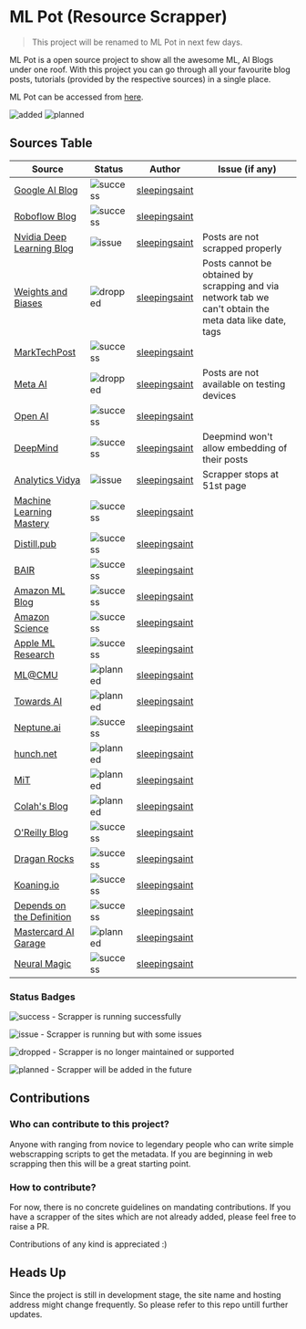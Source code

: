 # ML Pot (Resource Scrapper)

> This project will be renamed to ML Pot in next few days.

ML Pot is a open source project to show all the awesome ML, AI Blogs under one roof. With this project you can go through all your favourite blog posts, tutorials (provided by the respective sources) in a single place.

ML Pot can be accessed from [here](https://resource-scrapper-test.pages.dev/).

![added](https://img.shields.io/badge/Resources%20Added-21-brightgreen)
![planned](https://img.shields.io/badge/Planned%20to%20add-4-informational) 

## Sources Table

| Source | Status | Author | Issue (if any) |
| ------ | ------ | ------- | ----------- |
| [Google AI Blog](https://ai.googleblog.com/) | ![success](https://img.shields.io/badge/-success-brightgreen) | [sleepingsaint](https://github.com/sleepingsaint) |  |
| [Roboflow Blog](https://blog.roboflow.com/latest/) | ![success](https://img.shields.io/badge/-success-brightgreen) | [sleepingsaint](https://github.com/sleepingsaint) | |
| [Nvidia Deep Learning Blog](https://blogs.nvidia.com/blog/category/deep-learning/) | ![issue](https://img.shields.io/badge/-issue-orange) | [sleepingsaint](https://github.com/sleepingsaint) | Posts are not scrapped properly |
| [Weights and Biases](https://wandb.ai/fully-connected) | ![dropped](https://img.shields.io/badge/-dropped-critical) | [sleepingsaint](https://github.com/sleepingsaint) | Posts cannot be obtained by scrapping and via network tab we can't obtain the meta data like date, tags |
| [MarkTechPost](https://www.marktechpost.com/category/technology/) | ![success](https://img.shields.io/badge/-success-brightgreen) | [sleepingsaint](https://github.com/sleepingsaint) | |
| [Meta AI](https://ai.facebook.com/) | ![dropped](https://img.shields.io/badge/-dropped-critical) | [sleepingsaint](https://github.com/sleepingsaint) | Posts are not available on testing devices |
| [Open AI](https://openai.com/blog) | ![success](https://img.shields.io/badge/-success-brightgreen) | [sleepingsaint](https://github.com/sleepingsaint) | |
| [DeepMind](https://deepmind.com/blog) | ![success](https://img.shields.io/badge/-success-brightgreen) | [sleepingsaint](https://github.com/sleepingsaint) | Deepmind won't allow embedding of their posts |
| [Analytics Vidya](https://www.analyticsvidhya.com/blog-archive/) | ![issue](https://img.shields.io/badge/-issue-orange) | [sleepingsaint](https://github.com/sleepingsaint) | Scrapper stops at 51st page |
| [Machine Learning Mastery](https://machinelearningmastery.com/blog/) | ![success](https://img.shields.io/badge/-success-brightgreen) | [sleepingsaint](https://github.com/sleepingsaint) |  |
| [Distill.pub](https://distill.pub/) | ![success](https://img.shields.io/badge/-success-brightgreen) | [sleepingsaint](https://github.com/sleepingsaint) |  |
| [BAIR](https://bair.berkeley.edu/blog/) | ![success](https://img.shields.io/badge/-success-brightgreen) | [sleepingsaint](https://github.com/sleepingsaint) |  |
| [Amazon ML Blog](https://aws.amazon.com/blogs/machine-learning) | ![success](https://img.shields.io/badge/-success-brightgreen) | [sleepingsaint](https://github.com/sleepingsaint) |  |
| [Amazon Science](https://www.amazon.science/blog) | ![success](https://img.shields.io/badge/-success-brightgreen) | [sleepingsaint](https://github.com/sleepingsaint) |  |
| [Apple ML Research](https://machinelearning.apple.com/research/) | ![success](https://img.shields.io/badge/-success-brightgreen) | [sleepingsaint](https://github.com/sleepingsaint) |  |
| [ML@CMU](https://blog.ml.cmu.edu/) | ![planned](https://img.shields.io/badge/-success-brightgreen) | [sleepingsaint](https://github.com/sleepingsaint) |  |
| [Towards AI]() | ![planned](https://img.shields.io/badge/-planned-informational) | [sleepingsaint](https://github.com/sleepingsaint) |  |
| [Neptune.ai](https://neptune.ai/blog) | ![success](https://img.shields.io/badge/-success-brightgreen) | [sleepingsaint](https://github.com/sleepingsaint) |  |
| [hunch.net](https://hunch.net/) | ![planned](https://img.shields.io/badge/-success-brightgreen) | [sleepingsaint](https://github.com/sleepingsaint) |  |
| [MiT]() | ![planned](https://img.shields.io/badge/-planned-informational) | [sleepingsaint](https://github.com/sleepingsaint) |  |
| [Colah's Blog]() | ![planned](https://img.shields.io/badge/-planned-informational) | [sleepingsaint](https://github.com/sleepingsaint) |  |
| [O'Reilly Blog](https://www.oreilly.com/radar/topics/ai-ml/) | ![success](https://img.shields.io/badge/-success-brightgreen) | [sleepingsaint](https://github.com/sleepingsaint) |  |
| [Dragan Rocks](https://dragan.rocks/) | ![success](https://img.shields.io/badge/-success-brightgreen) | [sleepingsaint](https://github.com/sleepingsaint) |  |
| [Koaning.io](https://koaning.io/) | ![success](https://img.shields.io/badge/-success-brightgreen) | [sleepingsaint](https://github.com/sleepingsaint) |  |
| [Depends on the Definition](https://www.depends-on-the-definition.com/) | ![success](https://img.shields.io/badge/-success-brightgreen) | [sleepingsaint](https://github.com/sleepingsaint) |  |
| [Mastercard AI Garage]() | ![planned](https://img.shields.io/badge/-planned-informational) | [sleepingsaint](https://github.com/sleepingsaint) |  |
| [Neural Magic](https://neuralmagic.com/blog/) | ![success](https://img.shields.io/badge/-success-brightgreen) | [sleepingsaint](https://github.com/sleepingsaint) |  |

### Status Badges

![success](https://img.shields.io/badge/-success-brightgreen) - Scrapper is running successfully

![issue](https://img.shields.io/badge/-issue-orange) - Scrapper is running but with some issues

![dropped](https://img.shields.io/badge/-dropped-critical) - Scrapper is no longer maintained or supported

![planned](https://img.shields.io/badge/-planned-informational) - Scrapper will be added in the future

## Contributions

### Who can contribute to this project?

Anyone with ranging from novice to legendary people who can write simple webscrapping scripts to get the metadata. If you are beginning in web scrapping then this will be a great starting point.

### How to contribute?

For now, there is no concrete guidelines on mandating contributions. If you have a scrapper of the sites which are not already added, please feel free to raise a PR.

Contributions of any kind is appreciated :)

## Heads Up

 Since the project is still in development stage, the site name and hosting address might change frequently. So please refer to this repo untill further updates.
